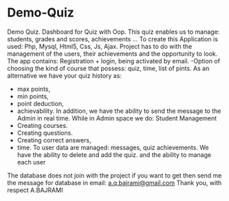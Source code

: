 # Demo-Quiz
Demo Quiz.
Dashboard for Quiz with Oop.
This quiz enables us to manage: students, grades and scores, achievements ...
To create this Application is used: Php, Mysql, Html5, Css, Js, Ajax.
Project has to do with the management of the users, their achievements and the opportunity to look.
The app contains:
Registration + login, being activated by email.
-Option of choosing the kind of course that possess:
quiz, time, list of pints.
As an alternative we have your quiz history as:
- max points,
- min points,
- point deduction,
- achievability.
In addition, we have the ability to send the message to the Admin in real time.
While in Admin space we do:
Student Management
- Creating courses.
- Creating questions.
- Creating correct answers,
- time.
To user data are managed: messages, quiz achievements.
We have the ability to delete and add the quiz.
and the ability to manage each user

The database does not join with the project if you want to get then send me the message for database in email: a.q.bajrami@gmail.com
Thank you, with respect A.BAJRAMI
